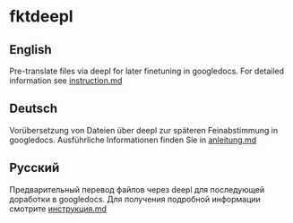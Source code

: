 ﻿# fktdeepl

## English

Pre-translate files via deepl for later finetuning in googledocs.
For detailed information see [instruction.md](instruction.md)

## Deutsch

Vorübersetzung von Dateien über deepl zur späteren Feinabstimmung in googledocs.
Ausführliche Informationen finden Sie in [anleitung.md](anleitung.md)

## Русский

Предварительный перевод файлов через deepl для последующей доработки в googledocs.
Для получения подробной информации смотрите [инструкция.md](инструкция.md)
